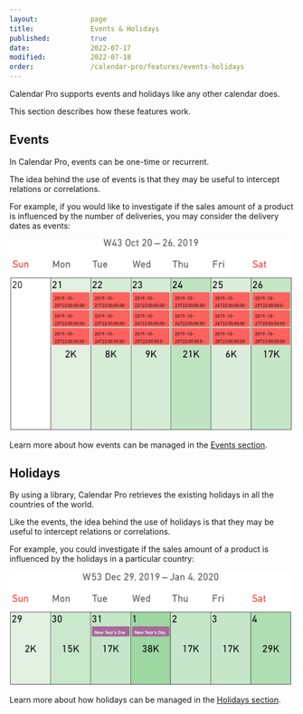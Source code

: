```yaml
---
layout:             page
title:              Events & Holidays
published:          true
date:               2022-07-17
modified:           2022-07-18
order:              /calendar-pro/features/events-holidays
---
```


Calendar Pro supports events and holidays like any other calendar does.

This section describes how these features work.

## Events
In Calendar Pro, events can be one-time or recurrent.

The idea behind the use of events is that they may be useful to intercept relations or correlations.

For example, if you would like to investigate if the sales amount of a product is influenced by the number of deliveries, you may consider the delivery dates as events:

<img src="images/events.png" width="500" alt="Events in Calendar pro">

Learn more about how events can be managed in the [Events section](../options/events/index.md).

## Holidays
By using a library, Calendar Pro retrieves the existing holidays in all the countries of the world.

Like the events, the idea behind the use of holidays is that they may be useful to intercept relations or correlations.

For example, you could investigate if the sales amount of a product is influenced by the holidays in a particular country:

<img src="images/holidays.png" width="500" alt="Holidays in Calendar pro">

Learn more about how holidays can be managed in the [Holidays section](../options/holidays/index.md).